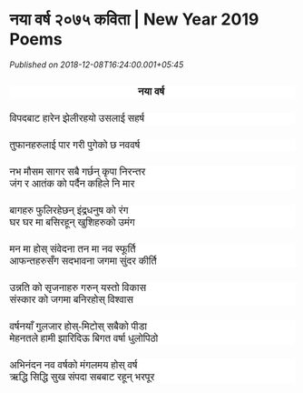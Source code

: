 # नया वर्ष २०७५ कविता |  New Year 2019 Poems

*Published on 2018-12-08T16:24:00.001+05:45*

<h2 style="background-color: white; box-sizing: border-box; margin-bottom: 26px; padding: 0px; text-align: center;">
<span style="font-family: lora, serif; font-size: large;"><b>नया वर्ष </b></span></h2>
<div style="background-color: white; box-sizing: border-box; font-family: lora, serif; font-size: 18px; margin-bottom: 26px; padding: 0px;">
विपदबाट हारेन झेलीरहयो उसलाई सहर्ष</div>
<div style="background-color: white; box-sizing: border-box; font-family: lora, serif; font-size: 18px; margin-bottom: 26px; padding: 0px;">
तुफानहरुलाई पार गरी पुगेको छ नववर्ष</div>
<div style="background-color: white; box-sizing: border-box; font-family: lora, serif; font-size: 18px; margin-bottom: 26px; padding: 0px;">
नभ मौसम सागर सबै गर्छन् कृपा निरन्तर<br style="box-sizing: border-box;" />जंग र आतंक को पर्दैन कहिले नि मार</div>
<div style="background-color: white; box-sizing: border-box; font-family: lora, serif; font-size: 18px; margin-bottom: 26px; padding: 0px;">
बागहरु फुलिरहेछन् इंद्रधनुष को रंग<br style="box-sizing: border-box;" />घर घर मा बसिरहून् खुशिहरुको उमंग</div>
<div style="background-color: white; box-sizing: border-box; font-family: lora, serif; font-size: 18px; margin-bottom: 26px; padding: 0px;">
मन मा होस् संवेदना तन मा नव स्फूर्ति<br style="box-sizing: border-box;" />आफन्तहरुसँग सदभावना जगमा सुंदर कीर्ति</div>
<div style="background-color: white; box-sizing: border-box; font-family: lora, serif; font-size: 18px; margin-bottom: 26px; padding: 0px;">
उन्नति को सृजनाहरु गरुन् यस्तो विकास<br style="box-sizing: border-box;" />संस्कार को जगमा बनिरहोस् विश्वास</div>
<div style="background-color: white; box-sizing: border-box; font-family: lora, serif; font-size: 18px; margin-bottom: 26px; padding: 0px;">
वर्षनयाँ गुलजार होस्-मिटोस् सबैको पीडा<br style="box-sizing: border-box;" />मेहनतले हामी झारिदिऊ बिगत वर्षा धुलोपिठो</div>
<div style="background-color: white; box-sizing: border-box; font-family: lora, serif; font-size: 18px; margin-bottom: 26px; padding: 0px;">
अभिनंदन नव वर्षको मंगलमय होस् वर्ष<br style="box-sizing: border-box;" />ऋद्धि सिद्धि सुख संपदा सबबाट रहून् भरपूर</div>
